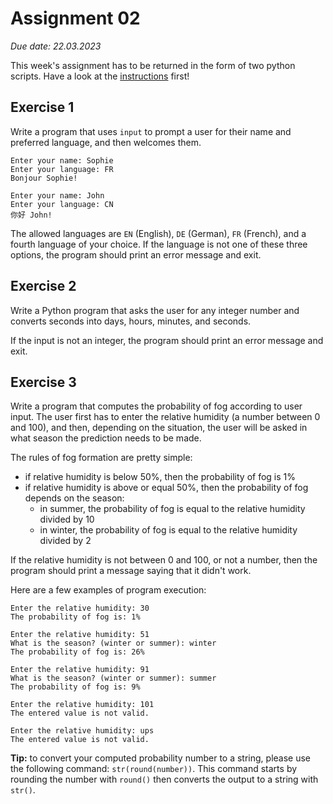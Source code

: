# Assignment 02

*Due date: 22.03.2023*

This week's assignment has to be returned in the form of two python scripts. Have a look at the [instructions](../assignments) first!

## Exercise 1 

Write a program that uses `input` to prompt a user for their name and preferred language, and then welcomes them. 

```none
Enter your name: Sophie
Enter your language: FR
Bonjour Sophie!
```

```none
Enter your name: John
Enter your language: CN
你好 John!
```

The allowed languages are `EN` (English), `DE` (German), `FR` (French), and a fourth language of your choice. 
If the language is not one of these three options, the program should print an error message and exit.

## Exercise 2

Write a Python program that asks the user for any integer number and converts seconds into days, hours, minutes, and seconds.

If the input is not an integer, the program should print an error message and exit.


## Exercise 3

Write a program that computes the probability of fog according to user input. The user first has to
enter the relative humidity (a number between 0 and 100), and then, depending on the situation,
the user will be asked in what season the prediction needs to be made.

The rules of fog formation are pretty simple:
- if relative humidity is below 50%, then the probability of fog is 1%
- if relative humidity is above or equal 50%, then the probability of fog depends on the season:
    - in summer, the probability of fog is equal to the relative humidity divided by 10
    - in winter, the probability of fog is equal to the relative humidity divided by 2

If the relative humidity is not between 0 and 100, or not a number, then the program should print a message saying that it didn't work.

Here are a few examples of program execution:

```none
Enter the relative humidity: 30
The probability of fog is: 1%
```

```none
Enter the relative humidity: 51
What is the season? (winter or summer): winter
The probability of fog is: 26%
```

```none
Enter the relative humidity: 91
What is the season? (winter or summer): summer
The probability of fog is: 9%
```

```none
Enter the relative humidity: 101
The entered value is not valid.
```

```none
Enter the relative humidity: ups
The entered value is not valid.
```

**Tip:** to convert your computed probability number to a string, please use the following command: `str(round(number))`. 
This command starts by rounding the number with `round()` then converts the output to a string with `str()`.
